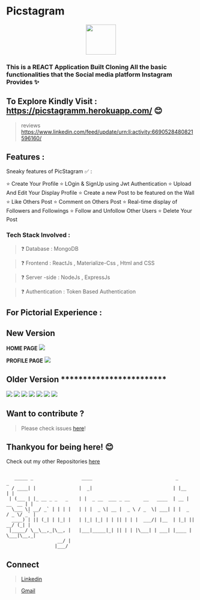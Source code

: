  # Picstagram 
 <p align="center"><img align="center"  width="80" height="80" src="https://media1.tenor.com/images/6dcd94c7c4bf4800648ef7cbe0113c33/tenor.gif?itemid=11820295" >
</p> 

### This  is a REACT Application  Built Cloning All the basic functionalities that the Social media platform Instagram Provides ✨
##  To Explore Kindly Visit : https://picstagramm.herokuapp.com/  😊

> reviews https://www.linkedin.com/feed/update/urn:li:activity:6690528480821596160/
## Features :
Sneaky features of PicStagram  ✅ :

⭐ Create Your Profile
⭐ LOgin & SignUp using Jwt Authentication
⭐ Upload And Edit Your Display Profile
⭐ Create a new Post to be featured on the Wall
⭐ Like Others Post
⭐ Comment on Others Post
⭐ Real-time display of Followers and Followings
⭐ Follow and Unfollow Other Users
⭐ Delete Your Post

### Tech Stack Involved :
> ❓ Database : MongoDB

> ❓ Frontend : ReactJs , Materialize-Css , Html and CSS

> ❓ Server -side : NodeJs , ExpressJs

> ❓ Authentication : Token Based Authentication
## For  Pictorial Experience :
## New Version
**HOME PAGE**
![](https://github.com/poojarathore30/Picstagram/blob/master/app.PNG)

**PROFILE PAGE**
![](https://github.com/poojarathore30/Picstagram/blob/master/profile1.PNG)


## Older Version ************************
![](https://github.com/poojarathore30/Picstagram/blob/master/profile.PNG)
![](https://github.com/poojarathore30/Picstagram/blob/master/HomeP.PNG)
![](https://github.com/poojarathore30/Picstagram/blob/master/Home.PNG)
![](https://github.com/poojarathore30/Picstagram/blob/master/User.PNG)
![](https://github.com/poojarathore30/Picstagram/blob/master/SignUp.PNG)
![](https://github.com/poojarathore30/Picstagram/blob/master/Signin.PNG)
![](https://github.com/poojarathore30/Picstagram/blob/master/CreatePost.PNG)

## Want to contribute ?

> Please check issues [here](https://github.com/poojarathore30/Picstagram/issues)!

## Thankyou for being here! 😊

Check out my other Repositories [here](https://github.com/poojarathore30)

```

   _____ _                  ____                               _               _ 
  / ____| |                |  _|                              | |__           | |
 | (___ | |_ __ _ _   _    | |  _ __  ___ _ __     __   ____  | __ |   __  __ | |
  \___ \| __/ _` | | | |   | | |  _ \| __ |  _ \ / _  \| ___| | |  _  / _ \/ _` |
  ____) | || (_| | |_| |   | |_| |_| | | || | | |  ___/| |__  | |_| ||  __/ (_| | 
 |_____/ \__\__,_|\__, |   |___|_____|_| || | | |\___| | ___| |____ | \___|\__,_|
                   __/ |                                      
                  |___/                                       

```
## Connect 
> [Linkedin](https://www.linkedin.com/in/pooja-rathore-91990a16a/)

> [Gmail](poojarathore.nks@gmail.com)



